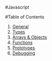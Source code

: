 #Javascript

#Table of Contents

1. [General](./general.md)
2. [Types](./types.md)
3. [Arrays & Objects](arraysobjects.md)
4. [Functions](functions.md)
5. [Prototypes](prototypes.md)
6. [Debugging](debugging.md)
